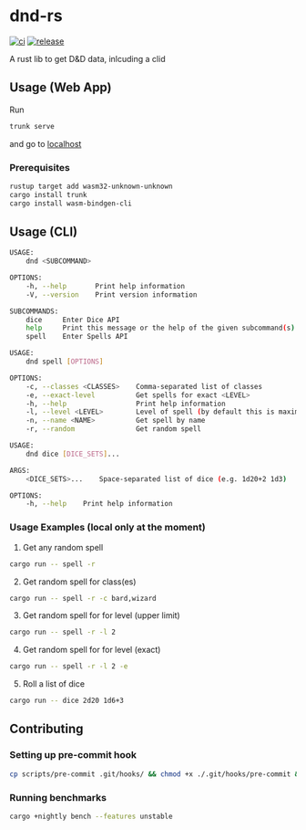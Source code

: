 # dnd-rs
[![ci](https://github.com/mbaeum/dnd-rs/actions/workflows/ci.yml/badge.svg)](https://github.com/mbaeum/dnd-rs/actions/workflows/ci.yml) [![release](https://github.com/mbaeum/dnd-rs/actions/workflows/release.yml/badge.svg)](https://github.com/mbaeum/dnd-rs/actions/workflows/release.yml)

A rust lib to get D&amp;D data, inlcuding a clid

## Usage (Web App)
Run
```bash
trunk serve
```
and go to [localhost](localhost:8080)
### Prerequisites
```bash
rustup target add wasm32-unknown-unknown
cargo install trunk
cargo install wasm-bindgen-cli
```

## Usage (CLI)
```bash
USAGE:
    dnd <SUBCOMMAND>

OPTIONS:
    -h, --help       Print help information
    -V, --version    Print version information

SUBCOMMANDS:
    dice     Enter Dice API
    help     Print this message or the help of the given subcommand(s)
    spell    Enter Spells API
```

```bash
USAGE:
    dnd spell [OPTIONS]

OPTIONS:
    -c, --classes <CLASSES>    Comma-separated list of classes
    -e, --exact-level          Get spells for exact <LEVEL>
    -h, --help                 Print help information
    -l, --level <LEVEL>        Level of spell (by default this is maximum level, get exact with -e)
    -n, --name <NAME>          Get spell by name
    -r, --random               Get random spell
```

```bash
USAGE:
    dnd dice [DICE_SETS]...

ARGS:
    <DICE_SETS>...    Space-separated list of dice (e.g. 1d20+2 1d3)

OPTIONS:
    -h, --help    Print help information
```

### Usage Examples (local only at the moment)
1. Get any random spell
```bash
cargo run -- spell -r
```
2. Get random spell for class(es)

```bash
cargo run -- spell -r -c bard,wizard
```
3. Get random spell for for level (upper limit)

```bash
cargo run -- spell -r -l 2
```
4. Get random spell for for level (exact)

```bash
cargo run -- spell -r -l 2 -e
```
5. Roll a list of dice
```bash
cargo run -- dice 2d20 1d6+3
```

## Contributing

### Setting up pre-commit hook
```bash 
cp scripts/pre-commit .git/hooks/ && chmod +x ./.git/hooks/pre-commit && git init
```

### Running benchmarks
```bash
cargo +nightly bench --features unstable
```